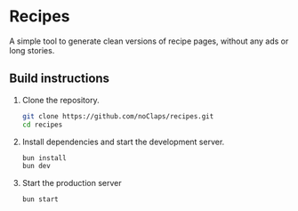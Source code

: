 # Recipes

A simple tool to generate clean versions of recipe pages, without any ads or long stories.

## Build instructions

1. Clone the repository.

   ```bash
   git clone https://github.com/noClaps/recipes.git
   cd recipes
   ```

2. Install dependencies and start the development server.

   ```bash
   bun install
   bun dev
   ```

3. Start the production server

   ```bash
   bun start
   ```
